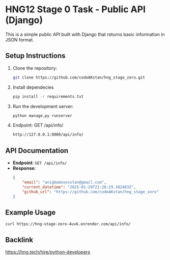 # HNG12 Stage 0 Task - Public API (Django)

This is a simple public API built with Django that returns basic information in JSON format.

## Setup Instructions
1. Clone the repository:
   ```bash
   git clone https://github.com/codeAKstan/hng_stage_zero.git

2. Install dependecies
    ``` bash
    pip install -r requirements.txt

3. Run the development server:
    ``` bash
    python manage.py runserver

4. Endpoint: GET /api/info/
    ``` bash
    http://127.0.0.1:8000/api/info/


## API Documentation
- **Endpoint**: `GET /api/info/`
- **Response**:
    ```json
    {
        "email": "anigbomosesstan@gmail.com",
        "current_datetime": "2025-01-29T21:26:29.382403Z",
        "github_url": "https://github.com/codeAKstan/hng_stage_zero"
    }


## Example Usage
```
curl https://hng-stage-zero-4uv6.onrender.com/api/info/
```

## Backlink
https://hng.tech/hire/python-developers